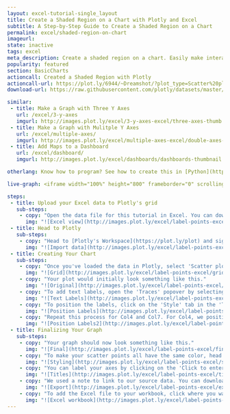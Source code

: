 ```yaml
---
layout: excel-tutorial-single_layout
title: Create a Shaded Region on a Chart with Plotly and Excel
subtitle: A Step-by-Step Guide to Create a Shaded Region on a Chart
permalink: excel/shaded-region-on-chart
imageurl: 
state: inactive
tags: excel
meta_description: Create a shaded region on a chart. Easily make interactive graphs online and for free with Plotly.
popularity: featured
section: BasicCharts
actioncall: Created a Shaded Region with Plotly
actioncall-url: https://plot.ly/6944/~Dreamshot/?plot_type=Scatter%20plot
download-url: https://raw.githubusercontent.com/plotly/datasets/master/label-text.csv

similar:
 - title: Make a Graph with Three Y Axes
   url: /excel/3-y-axes
   imgurl: http://images.plot.ly/excel/3-y-axes-excel/three-axes-thumb.png
 - title: Make a Graph with Mulitple Y Axes
   url: /excel/multiple-axes/
   imgurl: http://images.plot.ly/excel/multiple-axes-excel/double-axes-chart-thumb.png
 - title: Add Maps to a Dashboard
   url: /excel/dashboard/
   imgurl: http://images.plot.ly/excel/dashboards/dashboards-thumbnail.png

otherlang: Know how to program? See how to create this in [Python](https://plot.ly/python/shapes/) or [R](https://plot.ly/r/shapes/).

live-graph: <iframe width="100%" height="800" frameborder="0" scrolling="no" src="https://plot.ly/~Dreamshot/3386.embed"></iframe>

steps:
 - title: Upload your Excel data to Plotly's grid
   sub-steps:
    - copy: "Open the data file for this tutorial in Excel. You can download the file here in [CSV format](https://raw.githubusercontent.com/plotly/datasets/master/shaded-region.csv)"
      img: "![Excel view](http://images.plot.ly/excel/label-points-excel/excel-view-label-points.png)"
 - title: Head to Plotly
   sub-steps:
    - copy: "Head to [Plotly's Workspace](https://plot.ly/plot) and sign into your free Plotly account. Go to 'Import,' click 'Upload a file,' then choose your Excel file to upload. Your Excel file will now open in Plotly's grid. For more about Plotly's grid, see [this tutorial](help.plot.ly/add-data-to-the-plotly-grid/)"
      img: "![Import data](http://images.plot.ly/excel/label-points-excel/import-data-label-points.png)"
 - title: Creating Your Chart
   sub-steps:
    - copy: "Once you've loaded the data in Plotly, select 'Scatter plot' from the MAKE A PLOT menu. Look for the 'text' option in the sidebar. This will enable you to select columns that associate text with corresponding data points. For each group of data that you want to plot, you'll need to select a column of x-values, a column of y-values, and a column for the text labels. When you're finished, click on the blue 'Scatter plot' button in the sidebar."
      img: "![Grid](http://images.plot.ly/excel/label-points-excel/grid-label-points.png)"
    - copy: "Your plot would initially look something like this."
      img: "![Original](http://images.plot.ly/excel/label-points-excel/original-label-points.png)"
    - copy: "To add text labels, open the 'Traces' popover by selecting TRACES from the toolbar. You can add labels to an individual trace by selecting that trace from the dropdown menu, or select 'All traces (scatter)' to label all the points in your scatter plot. Here we position the labels on individual traces in order to avoid overlapping labels. We start with Col1. In the 'Mode' tab, look for 'Lines/Markers' and select the option of text over a point."
      img: "![Text Labels](http://images.plot.ly/excel/label-points-excel/text-labels-label-points.png)"
    - copy: "To position the labels, click on the 'Style' tab in the 'Traces' popover. In order to have the lables appear directly above the data points, click on the arrow that points up in the '...Position' option." 
      img: "![Position Labels](http://images.plot.ly/excel/label-points-excel/position-labels-label-points.png)"
    - copy: "Repeat this process for Col4 and Col7. For Col4, we position the text labels below the scatter points. For Col7, we position them above the scatter points."
      img: "![Position Labels2](http://images.plot.ly/excel/label-points-excel/position-labels2-label-points.png)"
 - title: Finalizing Your Graph
   sub-steps:
    - copy: "Your graph should now look something like this."
      img: "![Final](http://images.plot.ly/excel/label-points-excel/final-label-points.png)"
    - copy: "To make your scatter points all have the same color, head to TRACES, then in the drop down menu select the tab called 'All traces (scatter)'. Go to the 'Style' tab and set the marker color to your liking."
      img: "![Styling](http://images.plot.ly/excel/label-points-excel/styling-label-points.png)"
    - copy: "You can label your axes by clicking on the 'Click to enter X axis title' and 'Click to enter Y axis title' on your graph. The finished product should look something like this."
      img: "![Titles](http://images.plot.ly/excel/label-points-excel/titles-label-points.png)"
    - copy: "We used a note to link to our source data. You can download your finished Plotly graph to embed in your Excel workbook. We also recommend including the Plotly link to the graph inside your Excel workbook for easy access to the interactive Plotly version. Get the link to your graph by clicking the 'Share' button. Download an image of your Plotly graph by clicking EXPORT on the toolbar."
      img: "![Export](http://images.plot.ly/excel/label-points-excel/export-label-points.png)"
    - copy: "To add the Excel file to your workbook, click where you want to insert the picture inside Excel. On the INSERT tab inside Excel, in the ILLUSTRATIONS group, click PICTURE. Locate the Plotly graph image that you downloaded and then double-click it. Notice that we also copy-pasted the Plotly graph link in a cell for easy access to the interactive Plotly version."
      img: "![Excel workbook](http://images.plot.ly/excel/label-points-excel/excel-label-points.png)"
---
```

